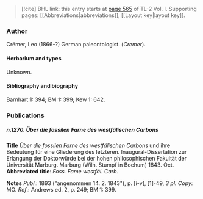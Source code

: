 > [!cite] BHL link: this entry starts at [page 565](https://www.biodiversitylibrary.org/item/103414#page/613/mode/1up) of TL-2 Vol. I.
> Supporting pages: [[Abbreviations|abbreviations]], [[Layout key|layout key]].

### Author

Crémer, Leo (1866-?) German paleontologist. (*Cremer*).

#### Herbarium and types

Unknown.

#### Bibliography and biography

Barnhart 1: 394; BM 1: 399; Kew 1: 642.

### Publications

##### n.1270. Über die fossilen Farne des westfälischen Carbons

**Title**
*Über die fossilen Farne des westfälischen Carbons* und ihre Bedeutung für eine Gliederung des letzteren. Inaugural-Dissertation zur Erlangung der Doktorwürde bei der hohen philosophischen Fakultät der Universität Marburg. Marburg (Wilh. Stumpf in Bochum) 1843. Oct.
**Abbreviated title**: *Foss. Fame westfäl. Carb.*

**Notes**
*Publ*.: 1893 ("angenommen 14. 2. 1843"), p. \[i-v\], \[1\]-49, *3 pl. Copy*: MO.
*Ref*.: Andrews ed. 2, p. 249; BM 1: 399.

